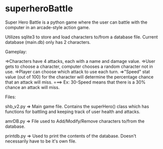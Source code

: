 superheroBattle
===============

Super Hero Battle is a python game where the user can battle with the computer in an arcade-style action game. 

Utilizes sqlite3 to store and load characters to/from a database file. Current database (main.db) only has 2 characters.

Gameplay:

=>Characters have 4 attacks, each with a name and damage value. 
=>User gets to choose a character, computer chooses a random character not in use. 
=>Player can choose which attack to use each turn.
=>"Speed" stat value (out of 100) for the character will determine the percentage chance that an attack will miss.
===> Ex: 30-Speed means that there is a 30% chance an attack will miss.

Files:

shb_v2.py => Main game file. Contains the superHero() class which has functions for battling and keeping track of user health and attacks.

amrDB.py => File used to Add/Modify/Remove characters to/from the database.

printdb.py => Used to print the contents of the database. Doesn't necessarily have to be it's own file.
